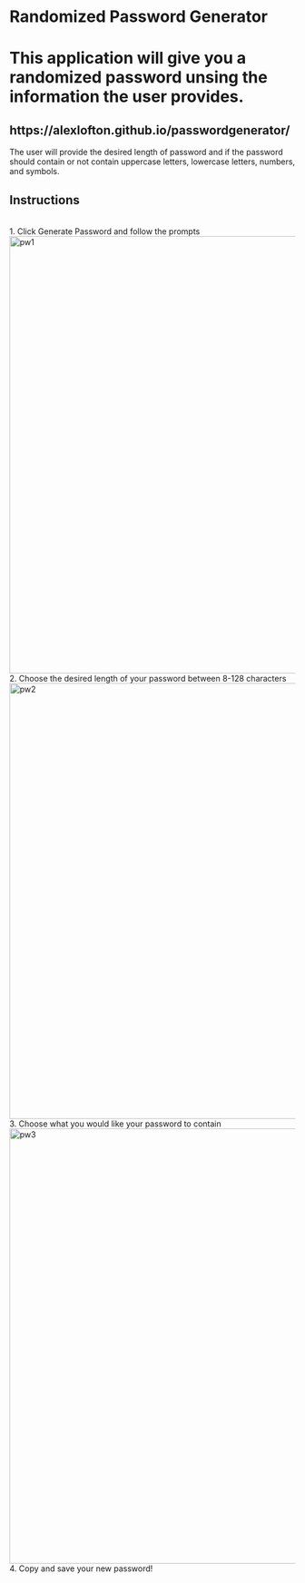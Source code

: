 # Randomized Password Generator
<h1>This application will give you a randomized password unsing the information the user provides.</h1>
<h2>https://alexlofton.github.io/passwordgenerator/</h2>
The user will provide the desired length of password and if the password should contain or not contain uppercase letters, lowercase letters, numbers, and symbols.
<h2>Instructions</h2><br>
1. Click Generate Password and follow the prompts<br>
<img width="771" alt="pw1" src="https://github.com/alexlofton/passwordgenerator/assets/147463152/9967b15c-8cf3-4439-81db-b4e8cc4382cf"><br>
2. Choose the desired length of your password between 8-128 characters<br>
<img width="768" alt="pw2" src="https://github.com/alexlofton/passwordgenerator/assets/147463152/c390a376-3c23-4420-bb51-9ec8ca782a76"><br>
3. Choose what you would like your password to contain<br>
<img width="767" alt="pw3" src="https://github.com/alexlofton/passwordgenerator/assets/147463152/011f3157-e77d-4acc-9bec-97b2d898442a"><br>
4. Copy and save your new password!<br>
